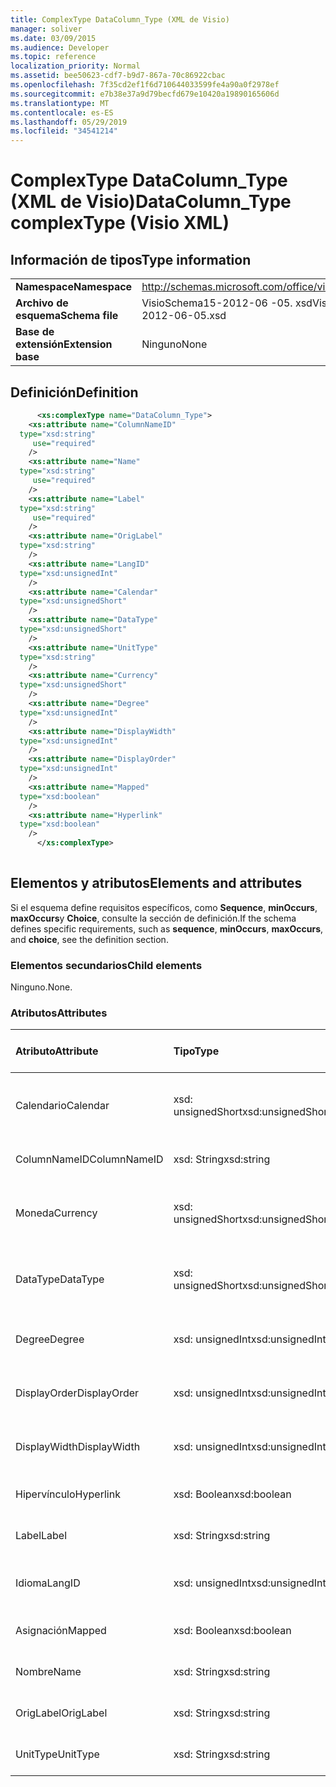 ```yaml
---
title: ComplexType DataColumn_Type (XML de Visio)
manager: soliver
ms.date: 03/09/2015
ms.audience: Developer
ms.topic: reference
localization_priority: Normal
ms.assetid: bee50623-cdf7-b9d7-867a-70c86922cbac
ms.openlocfilehash: 7f35cd2ef1f6d710644033599fe4a90a0f2978ef
ms.sourcegitcommit: e7b38e37a9d79becfd679e10420a19890165606d
ms.translationtype: MT
ms.contentlocale: es-ES
ms.lasthandoff: 05/29/2019
ms.locfileid: "34541214"
---
```

# <a name="datacolumntype-complextype-visio-xml"></a><span data-ttu-id="2efd8-102">ComplexType DataColumn_Type (XML de Visio)</span><span class="sxs-lookup"><span data-stu-id="2efd8-102">DataColumn_Type complexType (Visio XML)</span></span>

## <a name="type-information"></a><span data-ttu-id="2efd8-103">Información de tipos</span><span class="sxs-lookup"><span data-stu-id="2efd8-103">Type information</span></span>

|||
|:-----|:-----|
|<span data-ttu-id="2efd8-104">**Namespace**</span><span class="sxs-lookup"><span data-stu-id="2efd8-104">**Namespace**</span></span> <br/> |http://schemas.microsoft.com/office/visio/2011/1/core  <br/> |
|<span data-ttu-id="2efd8-105">**Archivo de esquema**</span><span class="sxs-lookup"><span data-stu-id="2efd8-105">**Schema file**</span></span> <br/> |<span data-ttu-id="2efd8-106">VisioSchema15-2012-06 -05. xsd</span><span class="sxs-lookup"><span data-stu-id="2efd8-106">VisioSchema15-2012-06-05.xsd</span></span>  <br/> |
|<span data-ttu-id="2efd8-107">**Base de extensión**</span><span class="sxs-lookup"><span data-stu-id="2efd8-107">**Extension base**</span></span> <br/> |<span data-ttu-id="2efd8-108">Ninguno</span><span class="sxs-lookup"><span data-stu-id="2efd8-108">None</span></span>  <br/> |
   
## <a name="definition"></a><span data-ttu-id="2efd8-109">Definición</span><span class="sxs-lookup"><span data-stu-id="2efd8-109">Definition</span></span>

```XML
      <xs:complexType name="DataColumn_Type">
    <xs:attribute name="ColumnNameID"
  type="xsd:string"
     use="required"
    />
    <xs:attribute name="Name"
  type="xsd:string"
     use="required"
    />
    <xs:attribute name="Label"
  type="xsd:string"
     use="required"
    />
    <xs:attribute name="OrigLabel"
  type="xsd:string"
    />
    <xs:attribute name="LangID"
  type="xsd:unsignedInt"
    />
    <xs:attribute name="Calendar"
  type="xsd:unsignedShort"
    />
    <xs:attribute name="DataType"
  type="xsd:unsignedShort"
    />
    <xs:attribute name="UnitType"
  type="xsd:string"
    />
    <xs:attribute name="Currency"
  type="xsd:unsignedShort"
    />
    <xs:attribute name="Degree"
  type="xsd:unsignedInt"
    />
    <xs:attribute name="DisplayWidth"
  type="xsd:unsignedInt"
    />
    <xs:attribute name="DisplayOrder"
  type="xsd:unsignedInt"
    />
    <xs:attribute name="Mapped"
  type="xsd:boolean"
    />
    <xs:attribute name="Hyperlink"
  type="xsd:boolean"
    />
      </xs:complexType>
      
```

## <a name="elements-and-attributes"></a><span data-ttu-id="2efd8-110">Elementos y atributos</span><span class="sxs-lookup"><span data-stu-id="2efd8-110">Elements and attributes</span></span>

<span data-ttu-id="2efd8-111">Si el esquema define requisitos específicos, como **Sequence**, **minOccurs**, **maxOccurs**y **Choice**, consulte la sección de definición.</span><span class="sxs-lookup"><span data-stu-id="2efd8-111">If the schema defines specific requirements, such as **sequence**, **minOccurs**, **maxOccurs**, and **choice**, see the definition section.</span></span> 
  
### <a name="child-elements"></a><span data-ttu-id="2efd8-112">Elementos secundarios</span><span class="sxs-lookup"><span data-stu-id="2efd8-112">Child elements</span></span>

<span data-ttu-id="2efd8-113">Ninguno.</span><span class="sxs-lookup"><span data-stu-id="2efd8-113">None.</span></span>
  
### <a name="attributes"></a><span data-ttu-id="2efd8-114">Atributos</span><span class="sxs-lookup"><span data-stu-id="2efd8-114">Attributes</span></span>

|<span data-ttu-id="2efd8-115">**Atributo**</span><span class="sxs-lookup"><span data-stu-id="2efd8-115">**Attribute**</span></span>|<span data-ttu-id="2efd8-116">**Tipo**</span><span class="sxs-lookup"><span data-stu-id="2efd8-116">**Type**</span></span>|<span data-ttu-id="2efd8-117">**Obligatorio**</span><span class="sxs-lookup"><span data-stu-id="2efd8-117">**Required**</span></span>|<span data-ttu-id="2efd8-118">**Descripción**</span><span class="sxs-lookup"><span data-stu-id="2efd8-118">**Description**</span></span>|<span data-ttu-id="2efd8-119">**Posibles valores**</span><span class="sxs-lookup"><span data-stu-id="2efd8-119">**Possible values**</span></span>|
|:-----|:-----|:-----|:-----|:-----|
|<span data-ttu-id="2efd8-120">Calendario</span><span class="sxs-lookup"><span data-stu-id="2efd8-120">Calendar</span></span>  <br/> |<span data-ttu-id="2efd8-121">xsd: unsignedShort</span><span class="sxs-lookup"><span data-stu-id="2efd8-121">xsd:unsignedShort</span></span>  <br/> |<span data-ttu-id="2efd8-122">opcional</span><span class="sxs-lookup"><span data-stu-id="2efd8-122">optional</span></span>  <br/> ||<span data-ttu-id="2efd8-123">Valores del tipo xsd: unsignedShort.</span><span class="sxs-lookup"><span data-stu-id="2efd8-123">Values of the xsd:unsignedShort type.</span></span>  <br/> |
|<span data-ttu-id="2efd8-124">ColumnNameID</span><span class="sxs-lookup"><span data-stu-id="2efd8-124">ColumnNameID</span></span>  <br/> |<span data-ttu-id="2efd8-125">xsd: String</span><span class="sxs-lookup"><span data-stu-id="2efd8-125">xsd:string</span></span>  <br/> |<span data-ttu-id="2efd8-126">necesario</span><span class="sxs-lookup"><span data-stu-id="2efd8-126">required</span></span>  <br/> ||<span data-ttu-id="2efd8-127">Valores del tipo xsd: String.</span><span class="sxs-lookup"><span data-stu-id="2efd8-127">Values of the xsd:string type.</span></span>  <br/> |
|<span data-ttu-id="2efd8-128">Moneda</span><span class="sxs-lookup"><span data-stu-id="2efd8-128">Currency</span></span>  <br/> |<span data-ttu-id="2efd8-129">xsd: unsignedShort</span><span class="sxs-lookup"><span data-stu-id="2efd8-129">xsd:unsignedShort</span></span>  <br/> |<span data-ttu-id="2efd8-130">opcional</span><span class="sxs-lookup"><span data-stu-id="2efd8-130">optional</span></span>  <br/> ||<span data-ttu-id="2efd8-131">Valores del tipo xsd: unsignedShort.</span><span class="sxs-lookup"><span data-stu-id="2efd8-131">Values of the xsd:unsignedShort type.</span></span>  <br/> |
|<span data-ttu-id="2efd8-132">DataType</span><span class="sxs-lookup"><span data-stu-id="2efd8-132">DataType</span></span>  <br/> |<span data-ttu-id="2efd8-133">xsd: unsignedShort</span><span class="sxs-lookup"><span data-stu-id="2efd8-133">xsd:unsignedShort</span></span>  <br/> |<span data-ttu-id="2efd8-134">opcional</span><span class="sxs-lookup"><span data-stu-id="2efd8-134">optional</span></span>  <br/> ||<span data-ttu-id="2efd8-135">Valores del tipo xsd: unsignedShort.</span><span class="sxs-lookup"><span data-stu-id="2efd8-135">Values of the xsd:unsignedShort type.</span></span>  <br/> |
|<span data-ttu-id="2efd8-136">Degree</span><span class="sxs-lookup"><span data-stu-id="2efd8-136">Degree</span></span>  <br/> |<span data-ttu-id="2efd8-137">xsd: unsignedInt</span><span class="sxs-lookup"><span data-stu-id="2efd8-137">xsd:unsignedInt</span></span>  <br/> |<span data-ttu-id="2efd8-138">opcional</span><span class="sxs-lookup"><span data-stu-id="2efd8-138">optional</span></span>  <br/> ||<span data-ttu-id="2efd8-139">Valores del tipo xsd: unsignedInt.</span><span class="sxs-lookup"><span data-stu-id="2efd8-139">Values of the xsd:unsignedInt type.</span></span>  <br/> |
|<span data-ttu-id="2efd8-140">DisplayOrder</span><span class="sxs-lookup"><span data-stu-id="2efd8-140">DisplayOrder</span></span>  <br/> |<span data-ttu-id="2efd8-141">xsd: unsignedInt</span><span class="sxs-lookup"><span data-stu-id="2efd8-141">xsd:unsignedInt</span></span>  <br/> |<span data-ttu-id="2efd8-142">opcional</span><span class="sxs-lookup"><span data-stu-id="2efd8-142">optional</span></span>  <br/> ||<span data-ttu-id="2efd8-143">Valores del tipo xsd: unsignedInt.</span><span class="sxs-lookup"><span data-stu-id="2efd8-143">Values of the xsd:unsignedInt type.</span></span>  <br/> |
|<span data-ttu-id="2efd8-144">DisplayWidth</span><span class="sxs-lookup"><span data-stu-id="2efd8-144">DisplayWidth</span></span>  <br/> |<span data-ttu-id="2efd8-145">xsd: unsignedInt</span><span class="sxs-lookup"><span data-stu-id="2efd8-145">xsd:unsignedInt</span></span>  <br/> |<span data-ttu-id="2efd8-146">opcional</span><span class="sxs-lookup"><span data-stu-id="2efd8-146">optional</span></span>  <br/> ||<span data-ttu-id="2efd8-147">Valores del tipo xsd: unsignedInt.</span><span class="sxs-lookup"><span data-stu-id="2efd8-147">Values of the xsd:unsignedInt type.</span></span>  <br/> |
|<span data-ttu-id="2efd8-148">Hipervínculo</span><span class="sxs-lookup"><span data-stu-id="2efd8-148">Hyperlink</span></span>  <br/> |<span data-ttu-id="2efd8-149">xsd: Boolean</span><span class="sxs-lookup"><span data-stu-id="2efd8-149">xsd:boolean</span></span>  <br/> |<span data-ttu-id="2efd8-150">opcional</span><span class="sxs-lookup"><span data-stu-id="2efd8-150">optional</span></span>  <br/> ||<span data-ttu-id="2efd8-151">Valores del tipo xsd: Boolean.</span><span class="sxs-lookup"><span data-stu-id="2efd8-151">Values of the xsd:boolean type.</span></span>  <br/> |
|<span data-ttu-id="2efd8-152">Label</span><span class="sxs-lookup"><span data-stu-id="2efd8-152">Label</span></span>  <br/> |<span data-ttu-id="2efd8-153">xsd: String</span><span class="sxs-lookup"><span data-stu-id="2efd8-153">xsd:string</span></span>  <br/> |<span data-ttu-id="2efd8-154">necesario</span><span class="sxs-lookup"><span data-stu-id="2efd8-154">required</span></span>  <br/> ||<span data-ttu-id="2efd8-155">Valores del tipo xsd: String.</span><span class="sxs-lookup"><span data-stu-id="2efd8-155">Values of the xsd:string type.</span></span>  <br/> |
|<span data-ttu-id="2efd8-156">Idioma</span><span class="sxs-lookup"><span data-stu-id="2efd8-156">LangID</span></span>  <br/> |<span data-ttu-id="2efd8-157">xsd: unsignedInt</span><span class="sxs-lookup"><span data-stu-id="2efd8-157">xsd:unsignedInt</span></span>  <br/> |<span data-ttu-id="2efd8-158">opcional</span><span class="sxs-lookup"><span data-stu-id="2efd8-158">optional</span></span>  <br/> ||<span data-ttu-id="2efd8-159">Valores del tipo xsd: unsignedInt.</span><span class="sxs-lookup"><span data-stu-id="2efd8-159">Values of the xsd:unsignedInt type.</span></span>  <br/> |
|<span data-ttu-id="2efd8-160">Asignación</span><span class="sxs-lookup"><span data-stu-id="2efd8-160">Mapped</span></span>  <br/> |<span data-ttu-id="2efd8-161">xsd: Boolean</span><span class="sxs-lookup"><span data-stu-id="2efd8-161">xsd:boolean</span></span>  <br/> |<span data-ttu-id="2efd8-162">opcional</span><span class="sxs-lookup"><span data-stu-id="2efd8-162">optional</span></span>  <br/> ||<span data-ttu-id="2efd8-163">Valores del tipo xsd: Boolean.</span><span class="sxs-lookup"><span data-stu-id="2efd8-163">Values of the xsd:boolean type.</span></span>  <br/> |
|<span data-ttu-id="2efd8-164">Nombre</span><span class="sxs-lookup"><span data-stu-id="2efd8-164">Name</span></span>  <br/> |<span data-ttu-id="2efd8-165">xsd: String</span><span class="sxs-lookup"><span data-stu-id="2efd8-165">xsd:string</span></span>  <br/> |<span data-ttu-id="2efd8-166">necesario</span><span class="sxs-lookup"><span data-stu-id="2efd8-166">required</span></span>  <br/> ||<span data-ttu-id="2efd8-167">Valores del tipo xsd: String.</span><span class="sxs-lookup"><span data-stu-id="2efd8-167">Values of the xsd:string type.</span></span>  <br/> |
|<span data-ttu-id="2efd8-168">OrigLabel</span><span class="sxs-lookup"><span data-stu-id="2efd8-168">OrigLabel</span></span>  <br/> |<span data-ttu-id="2efd8-169">xsd: String</span><span class="sxs-lookup"><span data-stu-id="2efd8-169">xsd:string</span></span>  <br/> |<span data-ttu-id="2efd8-170">opcional</span><span class="sxs-lookup"><span data-stu-id="2efd8-170">optional</span></span>  <br/> ||<span data-ttu-id="2efd8-171">Valores del tipo xsd: String.</span><span class="sxs-lookup"><span data-stu-id="2efd8-171">Values of the xsd:string type.</span></span>  <br/> |
|<span data-ttu-id="2efd8-172">UnitType</span><span class="sxs-lookup"><span data-stu-id="2efd8-172">UnitType</span></span>  <br/> |<span data-ttu-id="2efd8-173">xsd: String</span><span class="sxs-lookup"><span data-stu-id="2efd8-173">xsd:string</span></span>  <br/> |<span data-ttu-id="2efd8-174">opcional</span><span class="sxs-lookup"><span data-stu-id="2efd8-174">optional</span></span>  <br/> ||<span data-ttu-id="2efd8-175">Valores del tipo xsd: String.</span><span class="sxs-lookup"><span data-stu-id="2efd8-175">Values of the xsd:string type.</span></span>  <br/> |
   

